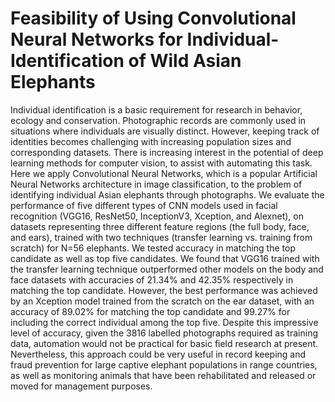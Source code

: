 # Feasibility of Using Convolutional Neural Networks for Individual-Identification of Wild Asian Elephants
Individual identification is a basic requirement for research in behavior, ecology and conservation. Photographic records are commonly used in situations where individuals are visually distinct. However, keeping track of identities becomes challenging with increasing population sizes and corresponding datasets. There is increasing interest in the potential of deep learning methods for computer vision, to assist with automating this task. Here we apply Convolutional Neural Networks, which is a popular Artificial Neural Networks architecture in image classification, to the problem of identifying individual Asian elephants through photographs. We evaluate the performance of five different types of CNN models used in facial recognition (VGG16, ResNet50, InceptionV3, Xception, and Alexnet), on datasets representing three different feature regions (the full body, face, and ears), trained with two techniques (transfer learning vs. training from scratch) for N=56 elephants. We tested accuracy in matching the top candidate as well as top five candidates. We found that VGG16 trained with the transfer learning technique outperformed other models on the body and face datasets with accuracies of 21.34% and 42.35% respectively in matching the top candidate. However, the best performance was achieved by an Xception model trained from the scratch on the ear dataset, with an accuracy of 89.02% for matching the top candidate and 99.27% for including the correct individual among the top five. Despite this impressive level of accuracy, given the 3816 labelled photographs required as training data, automation would not be practical for basic field research at present. Nevertheless, this approach could be very useful in record keeping and fraud prevention for large captive elephant populations in range countries, as well as monitoring animals that have been rehabilitated and released or moved for management purposes.
